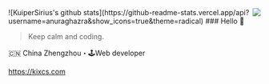 <img align="right" src="https://github-readme-stats.vercel.app/api?username=KuiperSirius&show_icons=true&icon_color=805AD5&text_color=479F05&bg_color=ffffff&hide_title=true&theme=merko" />
![KuiperSirius's github stats](https://github-readme-stats.vercel.app/api?username=anuraghazra&show_icons=true&theme=radical)
### Hello 👋

> Keep calm and coding.

🇨🇳 China Zhengzhou・🕹Web developer

https://kixcs.com
